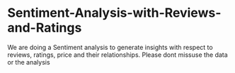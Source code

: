 # Sentiment-Analysis-with-Reviews-and-Ratings
We are doing a Sentiment analysis to generate insights with respect to reviews, ratings, price and their relationships.
Please dont missuse the data or the analysis

